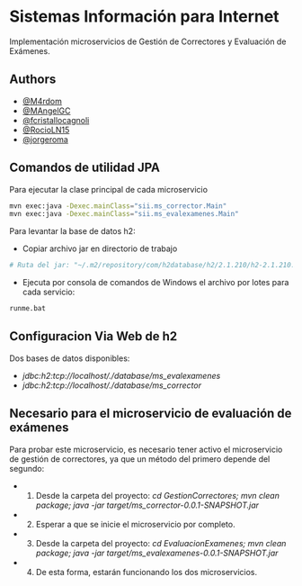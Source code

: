 
# Sistemas Información para Internet

Implementación microservicios de Gestión de Correctores y Evaluación de Exámenes.

## Authors

- [@M4rdom](https://www.github.com/M4rdom)
- [@MAngelGC](https://www.github.com/MAngelGC)
- [@fcristallocagnoli](https://www.github.com/fcristallocagnoli)
- [@RocioLN15](https://github.com/RocioLN15)
- [@jorgeroma](https://github.com/jorgeroma)

## Comandos de utilidad JPA

Para ejecutar la clase principal de cada microservicio
```bash
mvn exec:java -Dexec.mainClass="sii.ms_corrector.Main"
mvn exec:java -Dexec.mainClass="sii.ms_evalexamenes.Main"
```

Para levantar la base de datos h2:
- Copiar archivo jar en directorio de trabajo
```bash
# Ruta del jar: "~/.m2/repository/com/h2database/h2/2.1.210/h2-2.1.210.jar"
```
- Ejecuta por consola de comandos de Windows el archivo por lotes para cada servicio:
```cmd
runme.bat
```
## Configuracion Via Web de h2
Dos bases de datos disponibles:
- *jdbc:h2:tcp://localhost/./database/ms_evalexamenes*
- *jdbc:h2:tcp://localhost/./database/ms_corrector*

## Necesario para el microservicio de evaluación de exámenes
Para probar este microservicio, es necesario tener activo el microservicio de gestión de correctores, ya que un método del primero depende del segundo:
- 1. Desde la carpeta del proyecto: *cd GestionCorrectores; mvn clean package; java -jar target/ms_corrector-0.0.1-SNAPSHOT.jar*
- 2. Esperar a que se inicie el microservicio por completo.
- 3. Desde la carpeta del proyecto: *cd EvaluacionExamenes; mvn clean package; java -jar target/ms_evalexamenes-0.0.1-SNAPSHOT.jar*
- 4. De esta forma, estarán funcionando los dos microservicios.
